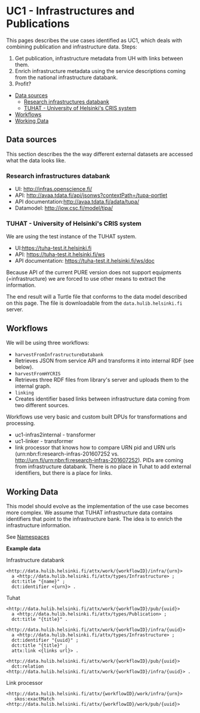 # UC1 - Infrastructures and Publications

This pages describes the use cases identified as UC1, which deals with combining publication and infrastructure data.
Steps:

1. Get publication, infrastructure metadata from UH with links between them.
2. Enrich infrastructure metadata using the service descriptions coming from the national infrastructure databank.
3. Profit?

<!-- TOC START min:1 max:3 link:true update:false -->
  - [Data sources](#data-sources)
    - [Research infrastructures databank](#research-infrastructures-databank)
    - [TUHAT - University of Helsinki's CRIS system](#tuhat---university-of-helsinkis-cris-system)
  - [Workflows](#workflows)
  - [Working Data](#working-data)

<!-- TOC END -->

## Data sources

This section describes the the way different external datasets are accessed what the data looks like.

### Research infrastructures databank

* UI: http://infras.openscience.fi/
* API: http://avaa.tdata.fi/api/jsonws?contextPath=/tupa-portlet
* API documentation:http://avaa.tdata.fi/adata/tupa/
* Datamodel: http://iow.csc.fi/model/tipa/

### TUHAT - University of Helsinki's CRIS system

We are using the test instance of the TUHAT system.

* UI:https://tuha-test.it.helsinki.fi
* API: https://tuha-test.it.helsinki.fi/ws
* API documentation: https://tuha-test.it.helsinki.fi/ws/doc

Because API of the current PURE version does not support equipments (=infrastructure) we are forced to use other means to extract the information.

The end result will a Turtle file that conforms to the data model described on this page. The file is downloadable from the `data.hulib.helsinki.fi` server.

## Workflows

We will be using three workflows:

* `harvestFromInfrastructureDatabank`
 * Retrieves JSON from service API and transforms it into internal RDF (see below).
* `harvestFromHYCRIS`
 * Retrieves three RDF files from library's server and uploads them to the internal graph.
* `linking`
 * Creates identifier based links between infrastructure data coming from two different sources.

Workflows use very basic and custom built DPUs for transformations and processing.

* uc1-infras2internal - transformer
* uc1-linker - transformer
 * link processor that knows how to compare URN pid and URN urls (urn:nbn:fi:research-infras-201607252 vs. http://urn.fi/urn:nbn:fi:research-infras-201607252). PIDs are coming from infrastructure databank. There is no place in Tuhat to add external identifiers, but there is a place for links.

## Working Data

This model should evolve as the implementation of the use case becomes more complex.
We assume that TUHAT infrastructure data contains identifiers that point to the infrastructure bank. The idea is to enrich the infrastructure information.

See [Namespaces](Namespaces.md)

**Example data**

Infrastructure databank
```turtle
<http://data.hulib.helsinki.fi/attx/work/{workflowID}/infra/{urn}>
  a <http://data.hulib.helsinki.fi/attx/types/Infrastructure> ;
  dct:title "{name}" ;
  dct:identifier <{urn}> .
```

Tuhat
```turtle
<http://data.hulib.helsinki.fi/attx/work/{workflowID}/pub/{uuid}>
  a <http://data.hulib.helsinki.fi/attx/types/Publication> ;
  dct:title "{title}" .

<http://data.hulib.helsinki.fi/attx/work/{workflowID}/infra/{uuid}>
  a <http://data.hulib.helsinki.fi/attx/types/Infrastructure> ;
  dct:identifier "{uuid}" ;
  dct:title "{title}" ;
  attx:link <{links url}> .

<http://data.hulib.helsinki.fi/attx/work/{workflowID}/pub/{uuid}>
  dct:relation <http://data.hulib.helsinki.fi/attx/work/{workflowID}/infra/{uuid}> .
```

Link processor
```turtle
<http://data.hulib.helsinki.fi/attx/{workflowID}/work/infra/{urn}>
   skos:exactMatch <http://data.hulib.helsinki.fi/attx/{workflowID}/work/pub/{uuid}>
```
